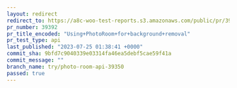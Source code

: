 ```yaml
---
layout: redirect
redirect_to: https://a8c-woo-test-reports.s3.amazonaws.com/public/pr/39392/api/index.html
pr_number: 39392
pr_title_encoded: "Using+PhotoRoom+for+background+removal"
pr_test_type: api
last_published: "2023-07-25 01:38:41 +0000"
commit_sha: 9bfd7c9040339e03314fa46ea5debf5cae59f41a
commit_message: ""
branch_name: try/photo-room-api-39350
passed: true
---
```


